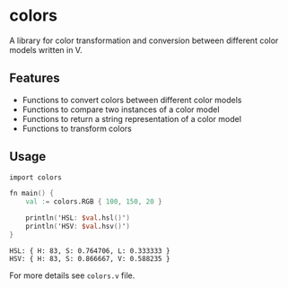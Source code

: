# colors

A library for color transformation and conversion between different color models written in V.

## Features

 - Functions to convert colors between different color models
 - Functions to compare two instances of a color model
 - Functions to return a string representation of a color model
 - Functions to transform colors

## Usage

```v
import colors

fn main() {
    val := colors.RGB { 100, 150, 20 }

    println('HSL: $val.hsl()')
    println('HSV: $val.hsv()')
}
```

```
HSL: { H: 83, S: 0.764706, L: 0.333333 }
HSV: { H: 83, S: 0.866667, V: 0.588235 }
```

For more details see `colors.v` file.
